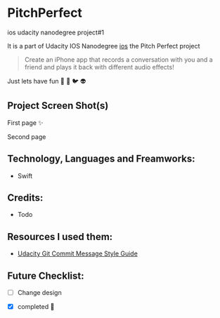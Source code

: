 # PitchPerfect
ios udacity nanodegree project#1

It is a part of Udacity IOS Nanodegree [ios](https://www.udacity.com/course/ios-developer-nanodegree--nd003) the Pitch Perfect project
> Create an iPhone app that records a conversation with you and a friend and plays it back with different audio effects!

Just lets have fun :snail: :rabbit: :bird: :alien:

## Project Screen Shot(s)
First page :sparkles:
![]()

Second page
![]()


## Technology, Languages and Freamworks:
- Swift

## Credits:
- Todo []()

## Resources I used them:
- [Udacity Git Commit Message Style Guide](https://udacity.github.io/git-styleguide/)
    

## Future Checklist:
- [ ] Change design
- [x] completed :muscle:

